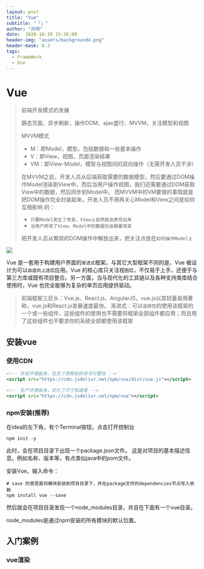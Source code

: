 ```yaml
---
layout: post
title: "Vue"
subtitle: "「」"
author: "月明"
date:  2020-10-19 15:36:00
header-img: "assets/background4.png"
header-mask: 0.3
tags:
  - FrameWork
  - Vue
---
```


# Vue

> 前端开发模式的发展
>
> 静态页面、异步刷新，操作DOM、ajax盛行、MVVM，关注模型和视图
>
> MVVM模式
>
> * M：即Model，模型，包括数据和一些基本操作
> * V：即View，视图，页面渲染结果
> * VM：即View-Model，模型与视图间的双向操作（无需开发人员干涉）
>
> 在MVVM之前，开发人员从后端获取需要的数据模型，然后要通过DOM操作Model渲染到View中。而后当用户操作视图，我们还需要通过DOM获取View中的数据，然后同步到Model中。
> 而MVVM中的VM要做的事情就是把DOM操作完全封装起来，开发人员不用再关心Model和View之间是如何互相影响
> 的：
>
> * `只要Model发生了改变，View上自然就会表现出来`
> * `当用户修改了View，Model中的数据也会跟着改变`
>
> 把开发人员从繁琐的DOM操作中解放出来，把关注点放在`如何操作Model上`

![](https://pic.downk.cc/item/5fe0515a3ffa7d37b358c52c.jpg)

Vue 是一套用于构建用户界面的`渐进式`框架。与其它大型框架不同的是，Vue 被设计为可以`自底向上逐层`应用。Vue 的核心库只关注视`图层`，不仅易于上手，还便于与第三方库或既有项目整合。另一方面，当与现代化的工具链以及各种支持类库结合使用时，Vue 也完全能够为复杂的单页应用提供驱动。

> 前端框架三巨头：Vue.js、React.js、AngularJS，vue.js以其轻量易用著称，vue.js和React.js发展速度最快。
> 渐进式：可以`选择性`的使用该框架的一个或一些组件，这些组件的使用也不需要将框架全部组件都应用；而且用了这些组件也不要求你的系统全部都使用该框架

## 安装vue

### 使用CDN

```xml
<!-- 开发环境版本，包含了用帮助的命令行警告 -->
<script src="https://cdn.jsdelivr.net/npm/vue/dist/vue.js"></script>
```

```xml
<!-- 生产环境版本，优化了尺寸和速度 -->
<script src="https://cdn.jsdelivr.net/npm/vue"></script>
```

### npm安装(推荐)

在idea的左下角，有个Terminal按钮，点击打开控制台

```
npm init -y
```

此时，会在项目目录下出现一个package.json文件。
这是对项目的基本描述信息。例如名称、版本等，有点类似java中的pom文件。

安装Vue，输入命令：

```
# save 的意思是将模块安装到项目目录下，并在package文件的dependencies节点写入依赖
npm install vue --save
```

然后就会在项目目录发现一个node_modules目录，并且在下面有一个vue目录。

node_modules是通过npm安装的所有模块的默认位置。

## 入门案例

### vue渲染

```html

```

